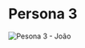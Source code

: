 # Persona 3

![Pesona 3 - João](https://github.com/user-attachments/assets/d6abf056-5c72-4496-8857-5b2b37f00f60)

